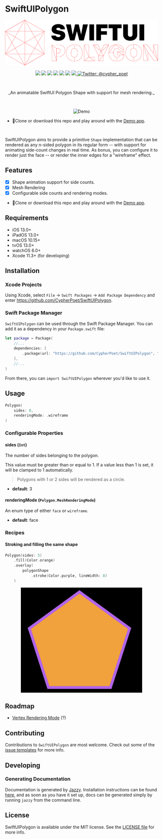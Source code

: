 # SwiftUIPolygon

<p align="center">
   <img width="600" src="./Assets/Logo/Exports/logo.png" alt="SwiftUIPolygon Header Logo">
</p>


<p align="center">
    <img src="https://img.shields.io/badge/Swift-5.1-F06C33.svg" />
    <img src="https://img.shields.io/badge/iOS-13.0+-865EFC.svg" />
    <img src="https://img.shields.io/badge/iPadOS-13.0+-F65EFC.svg" />
    <img src="https://img.shields.io/badge/macOS-10.15+-179AC8.svg" />
    <img src="https://img.shields.io/badge/tvOS-13.0+-41465B.svg" />
    <img src="https://img.shields.io/badge/watchOS-6.0+-1FD67A.svg" />
    <a href="https://github.com/apple/swift-package-manager">
      <img src="https://img.shields.io/badge/spm-compatible-brightgreen.svg?style=flat" />
    </a>
    <a href="https://twitter.com/cypher_poet">
        <img src="https://img.shields.io/badge/Contact-@cypher_poet-lightgrey.svg?style=flat" alt="Twitter: @cypher_poet" />
    </a>
</p>

<br/>

<p align="center">
  _An animatable SwiftUI Polygon Shape with support for mesh rendering._
</p>

<br/>

<p align="center">
   <img src="./Assets/Screenshots/demo-1.gif" width="400px" alt="Demo">

   <div>

   - 🔗Clone or download this repo and play around with the [Demo app](./Demo/).

   </div>
</p>

<br/>

<p align="center">

  SwiftUIPolygon aims to provide a primitive `Shape` implementation that can be rendered as any n-sided polygon in its regular form -- with support for animating side-count changes in real time. As bonus, you can configure it to render just the face -- or render the inner edges for a "wireframe" effect.

</p>



## Features

- [x] Shape animation support for side counts.
- [x] Mesh Rendering
- [x] Configurable side counts and rendering modes.
- 🔗Clone or download this repo and play around with the [Demo app](./Demo/).



## Requirements

- iOS 13.0+
- iPadOS 13.0+
- macOS 10.15+
- tvOS 13.0+
- watchOS 6.0+
- Xcode 11.3+ (for developing)



## Installation

### Xcode Projects

Using Xcode, select `File` -> `Swift Packages` -> `Add Package Dependency` and enter https://github.com/CypherPoet/SwiftUIPolygon.

### Swift Package Manager

`SwiftUIPolygon` can be used through the Swift Package Manager. You can add it as a dependency in your `Package.swift` file:

```swift
let package = Package(
    //...
    dependencies: [
        .package(url: "https://github.com/CypherPoet/SwiftUIPolygon", "0.1.0"),
    ],
    //...
)
```

From there, you can `import SwiftUIPolygon` wherever you'd like to use it.


## Usage

```swift
Polygon(
    sides: 8,
    renderingMode: .wireframe
)
```

### Configurable Properties

#### sides (`Int`)

The number of sides belonging to the polygon.

This value must be greater than or equal to 1.
If a value less than 1 is set, it will be clamped to 1 automatically.

> Polygons with 1 or 2 sides will be rendered as a circle.

- **default**: 3


#### renderingMode (`Polygon.MeshRenderingMode`)

An enum type of either `face` or `wireframe`.

- **default**: face


### Recipes

#### Stroking and filling the same shape

```swift
Polygon(sides: 5)
    .fill(Color.orange)
    .overlay(
        polygonShape
            .stroke(Color.purple, lineWidth: 8)
    )
```

<p align="center">
   <img src="./Assets/Screenshots/stroke-and-fill.png" width="400px" alt="Stroke & Fill">
</p>



## Roadmap

- [Vertex Rendering Mode](https://en.wikipedia.org/wiki/Polygon_mesh#/media/File:Mesh_overview.svg) (?)


## Contributing

Contributions to `SwiftUIPolygon` are most welcome. Check out some of the [issue templates](./.github/ISSUE_TEMPLATE/) for more info.


## Developing

### Generating Documentation

Documentation is generated by [Jazzy](https://github.com/realm/jazzy). Installation instructions can be found [here](https://github.com/realm/jazzy#installation), and as soon as you have it set up, docs can be generated simply by running `jazzy` from the command line.



## License

SwiftUIPolygon is available under the MIT license. See the [LICENSE file](./LICENSE) for more info.
